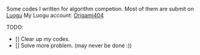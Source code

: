 Some codes I written for algorithm competion. Most of them are submit on [Luogu](http://luogu.org)
My Luogu account: [Origami404](https://www.luogu.org/space/show?uid=130770)

TODO:
  * [] Clear up my codes.
  * [] Solve more problem. (may never be done :))
